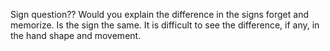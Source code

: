 Sign question?? Would you explain the difference in the signs forget 
			and memorize. Is the sign the same. It is difficult to see the 
			difference, if any, in the hand shape and movement.